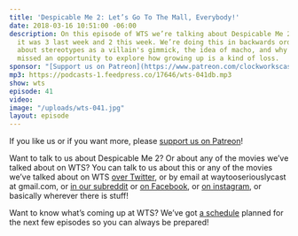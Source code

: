 ```yaml
---
title: 'Despicable Me 2: Let’s Go To The Mall, Everybody!'
date: 2018-03-16 10:51:00 -06:00
description: On this episode of WTS we’re talking about Despicable Me 2. That’s right,
  it was 3 last week and 2 this week. We’re doing this in backwards order. We talk
  about stereotypes as a villain's gimmick, the idea of macho, and why this movie
  missed an opportunity to explore how growing up is a kind of loss.
sponsor: "[Support us on Patreon](https://www.patreon.com/clockworkscast)"
mp3: https://podcasts-1.feedpress.co/17646/wts-041db.mp3
show: wts
episode: 41
video: 
image: "/uploads/wts-041.jpg"
layout: episode
---
```


If you like us or if you want more, please [support us on Patreon](https://www.patreon.com/clockworkscast)!

Want to talk to us about Despicable Me 2? Or about any of the movies we’ve talked about on WTS? You can talk to us about this or any of the movies we’ve talked about on WTS [over Twitter](http://www.twitter.com/wtscast), or by email at waytooseriouslycast at gmail.com, or [in our subreddit](https://www.reddit.com/r/Goodstuff_fm/) or [on Facebook](http://www.facebook.com/wtscast), or [on instagram](https://www.instagram.com/waytooseriously/), or basically wherever there is stuff!

Want to know what’s coming up at WTS? We’ve got [a schedule](https://docs.google.com/document/d/1f6fvTgbzQOCUD_potL6mWClmSC3D2cOBgKz36OwSC68) planned for the next few episodes so you can always be prepared!
